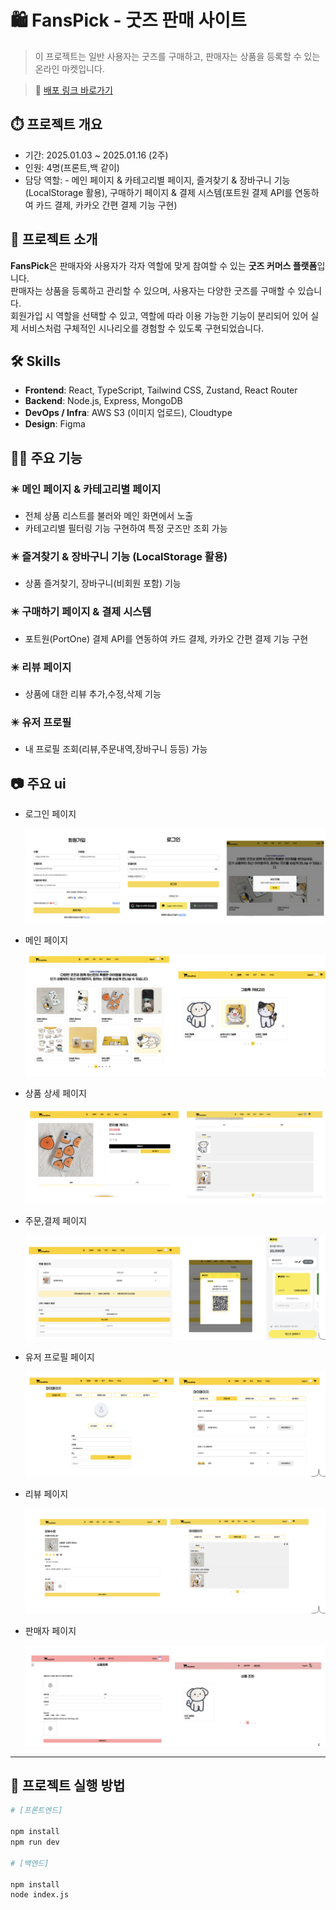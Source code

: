 # 🛍️ FansPick - 굿즈 판매 사이트

> 이 프로젝트는 일반 사용자는 굿즈를 구매하고, 판매자는 상품을 등록할 수 있는 온라인 마켓입니다.

> 🔗 [배포 링크 바로가기](https://web-fanspick-front-m88gjvsd5fb295a9.sel4.cloudtype.app/)

## ⏱️ 프로젝트 개요

- 기간: 2025.01.03 ~ 2025.01.16 (2주)
- 인원: 4명(프론트,백 같이)
- 담당 역할: - 메인 페이지 & 카테고리별 페이지, 즐겨찾기 & 장바구니 기능 (LocalStorage 활용), 구매하기 페이지 & 결제 시스템(포트원 결제 API를 연동하여 카드 결제, 카카오 간편 결제 기능 구현)

## 📌 프로젝트 소개

**FansPick**은 판매자와 사용자가 각자 역할에 맞게 참여할 수 있는 **굿즈 커머스 플랫폼**입니다.  
판매자는 상품을 등록하고 관리할 수 있으며, 사용자는 다양한 굿즈를 구매할 수 있습니다.  
회원가입 시 역할을 선택할 수 있고, 역할에 따라 이용 가능한 기능이 분리되어 있어 실제 서비스처럼 구체적인 시나리오를 경험할 수 있도록 구현되었습니다.

## 🛠️ Skills

- **Frontend**: React, TypeScript, Tailwind CSS, Zustand, React Router
- **Backend**: Node.js, Express, MongoDB
- **DevOps / Infra**: AWS S3 (이미지 업로드), Cloudtype
- **Design**: Figma

## 👨‍💻 주요 기능

### ✴️ 메인 페이지 & 카테고리별 페이지

- 전체 상품 리스트를 불러와 메인 화면에서 노출
- 카테고리별 필터링 기능 구현하여 특정 굿즈만 조회 가능

### ✴️ 즐겨찾기 & 장바구니 기능 (LocalStorage 활용)

- 상품 즐겨찾기, 장바구니(비회원 포함) 기능

### ✴️ 구매하기 페이지 & 결제 시스템

- 포트원(PortOne) 결제 API를 연동하여 카드 결제, 카카오 간편 결제 기능 구현

### ✴️ 리뷰 페이지

- 상품에 대한 리뷰 추가,수정,삭제 기능

### ✴️ 유저 프로필

- 내 프로필 조회(리뷰,주문내역,장바구니 등등) 가능

## 📷 주요 ui

- 로그인 페이지

  <img src="./public/images/loginAndSignup.png" alt="로그인 페이지"  />

- 메인 페이지

  <img src="./public/images/main.png" alt="메인 페이지"  />

- 상품 상세 페이지

  <img src="./public/images/productDetailPage.png" alt="상품 상세 페이지"  />

- 주문,결제 페이지

  <img src="./public/images/orderPage.png" alt="주문,결제 페이지"  />

- 유저 프로필 페이지

    <img src="./public/images/profilePage.png" alt="프로필 페이지" />

- 리뷰 페이지

  <img src="./public/images/reviewPage.png" alt="리뷰 페이지"/>

- 판매자 페이지

  <img src="./public/images/managerPage.png" alt="판매자 페이지"/>

---

## 📂 프로젝트 실행 방법

```bash
# [프론트엔드]

npm install
npm run dev

# [백엔드]

npm install
node index.js
```
